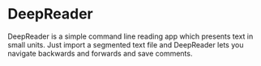 # DeepReader
DeepReader is a simple command line reading app which presents text in small units. Just import a segmented text file and DeepReader lets you navigate backwards and forwards and save comments.
